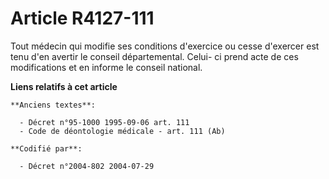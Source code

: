 # Article R4127-111

Tout médecin qui modifie ses conditions d'exercice ou cesse d'exercer est tenu d'en avertir le conseil départemental. Celui-
ci prend acte de ces modifications et en informe le conseil national.

**Liens relatifs à cet article**

	**Anciens textes**:

	  - Décret n°95-1000 1995-09-06 art. 111
	  - Code de déontologie médicale - art. 111 (Ab)

	**Codifié par**:

	  - Décret n°2004-802 2004-07-29
